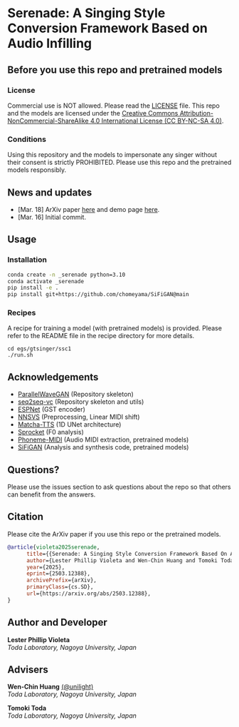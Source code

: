 # Serenade: A Singing Style Conversion Framework Based on Audio Infilling

## Before you use this repo and pretrained models

### License
Commercial use is NOT allowed. Please read the [LICENSE](LICENSE) file. This repo and the models are licensed under the [Creative Commons Attribution-NonCommercial-ShareAlike 4.0 International License (CC BY-NC-SA 4.0)](https://creativecommons.org/licenses/by-nc-sa/4.0/).

### Conditions
Using this repository and the models to impersonate any singer without their consent is strictly PROHIBITED. Please use this repo and the pretrained models responsibly.

## News and updates
- [Mar. 18] ArXiv paper [here](https://arxiv.org/abs/2503.12388) and demo page [here](https://lesterphillip.github.io/serenade_demo/).
- [Mar. 16] Initial commit.

## Usage

### Installation
```bash
conda create -n _serenade python=3.10
conda activate _serenade
pip install -e .
pip install git+https://github.com/chomeyama/SiFiGAN@main
```

### Recipes
A recipe for training a model (with pretrained models) is provided. Please refer to the README file in the recipe directory for more details.
```
cd egs/gtsinger/ssc1
./run.sh
```


## Acknowledgements
- [ParallelWaveGAN](https://github.com/kan-bayashi/ParallelWaveGAN/) (Repository skeleton)
- [seq2seq-vc](https://github.com/unilight/seq2seq-vc) (Repository skeleton and utils)
- [ESPNet](https://github.com/espnet/espnet) (GST encoder)
- [NNSVS](https://github.com/nnsvs/nnsvs) (Preprocessing, Linear MIDI shift)
- [Matcha-TTS](https://github.com/shivammehta25/Matcha-TTS) (1D UNet architecture)
- [Sprocket](https://github.com/k2kobayashi/sprocket) (F0 analysis)
- [Phoneme-MIDI](https://github.com/seyong92/phoneme-informed-note-level-singing-transcription) (Audio MIDI extraction, pretrained models)
- [SiFiGAN](https://github.com/chomeyama/SiFiGAN) (Analysis and synthesis code, pretrained models)

## Questions?
Please use the issues section to ask questions about the repo so that others can benefit from the answers.

## Citation
Please cite the ArXiv paper if you use this repo or the pretrained models.
```bibtex
@article{violeta2025serenade,
      title={{Serenade: A Singing Style Conversion Framework Based On Audio Infilling}}, 
      author={Lester Phillip Violeta and Wen-Chin Huang and Tomoki Toda},
      year={2025},
      eprint={2503.12388},
      archivePrefix={arXiv},
      primaryClass={cs.SD},
      url={https://arxiv.org/abs/2503.12388}, 
}
```

## Author and Developer
**Lester Phillip Violeta**  
*Toda Laboratory, Nagoya University, Japan*  

## Advisers
**Wen-Chin Huang** [(@unilight)](https://github.com/unilight)  
*Toda Laboratory, Nagoya University, Japan*

**Tomoki Toda**  
*Toda Laboratory, Nagoya University, Japan*
